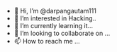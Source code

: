 - 👋 Hi, I’m @darpangautam111
- 👀 I’m interested in Hacking..
- 🌱 I’m currently learning  it...
- 💞️ I’m looking to collaborate on ...
- 📫 How to reach me ...

<!---
darpangautam111/darpangautam111 is a ✨ special ✨ repository because its `README.md` (this file) appears on your GitHub profile.
You can click the Preview link to take a look at your changes.
--->
